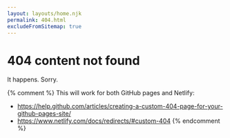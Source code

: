 ```yaml
---
layout: layouts/home.njk
permalink: 404.html
excludeFromSitemap: true
---
```

# 404 content not found

It happens. Sorry.

{% comment %}
This will work for both GitHub pages and Netlify:

* https://help.github.com/articles/creating-a-custom-404-page-for-your-github-pages-site/
* https://www.netlify.com/docs/redirects/#custom-404
{% endcomment %}
